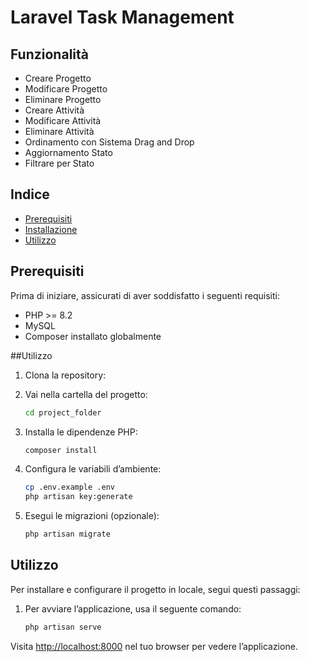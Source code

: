 # Laravel Task Management

## Funzionalità
- Creare Progetto  
- Modificare Progetto  
- Eliminare Progetto  
- Creare Attività  
- Modificare Attività  
- Eliminare Attività  
- Ordinamento con Sistema Drag and Drop  
- Aggiornamento Stato  
- Filtrare per Stato  

## Indice
- [Prerequisiti](#prerequisiti)  
- [Installazione](#installazione)  
- [Utilizzo](#utilizzo)  

## Prerequisiti
Prima di iniziare, assicurati di aver soddisfatto i seguenti requisiti:  
- PHP >= 8.2  
- MySQL  
- Composer installato globalmente

##Utilizzo

1. Clona la repository:


2. Vai nella cartella del progetto:

    ```bash
    cd project_folder
    ```

3. Installa le dipendenze PHP:

    ```bash
    composer install
    ```

4. Configura le variabili d’ambiente:

    ```bash
    cp .env.example .env
    php artisan key:generate
    ```

5. Esegui le migrazioni (opzionale):

    ```bash
    php artisan migrate
    ```

## Utilizzo

Per installare e configurare il progetto in locale, segui questi passaggi:

1. Per avviare l’applicazione, usa il seguente comando:

    ```bash
    php artisan serve
    ```

Visita [http://localhost:8000](http://localhost:8000) nel tuo browser per vedere l’applicazione.
